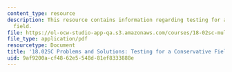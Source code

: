 ```yaml
---
content_type: resource
description: This resource contains information regarding testing for a conservative
  field.
file: https://ol-ocw-studio-app-qa.s3.amazonaws.com/courses/18-02sc-multivariable-calculus-fall-2010/9af9200acf4862e5548d81ef8333888e_MIT18_02SC_we_90_comb.pdf
file_type: application/pdf
resourcetype: Document
title: '18.02SC Problems and Solutions: Testing for a Conservative Field'
uid: 9af9200a-cf48-62e5-548d-81ef8333888e
---
```

